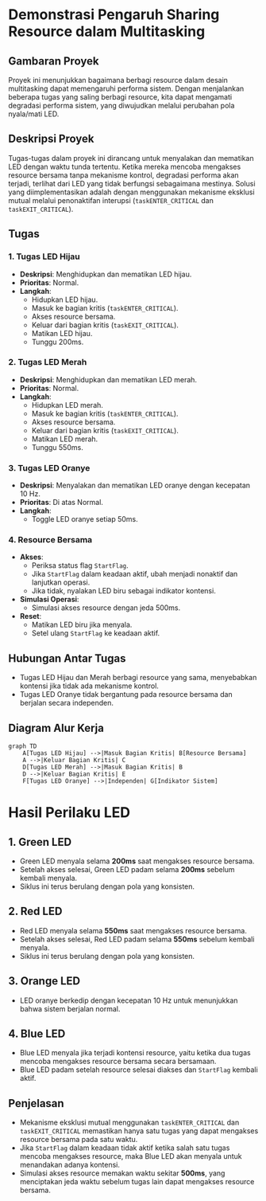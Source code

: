 # Demonstrasi Pengaruh Sharing Resource dalam Multitasking

## Gambaran Proyek

Proyek ini menunjukkan bagaimana berbagi resource dalam desain multitasking dapat memengaruhi performa sistem. Dengan menjalankan beberapa tugas yang saling berbagi resource, kita dapat mengamati degradasi performa sistem, yang diwujudkan melalui perubahan pola nyala/mati LED.

## Deskripsi Proyek

Tugas-tugas dalam proyek ini dirancang untuk menyalakan dan mematikan LED dengan waktu tunda tertentu. Ketika mereka mencoba mengakses resource bersama tanpa mekanisme kontrol, degradasi performa akan terjadi, terlihat dari LED yang tidak berfungsi sebagaimana mestinya. Solusi yang diimplementasikan adalah dengan menggunakan mekanisme eksklusi mutual melalui penonaktifan interupsi (`taskENTER_CRITICAL` dan `taskEXIT_CRITICAL`).

## Tugas

### 1. **Tugas LED Hijau**
   - **Deskripsi**: Menghidupkan dan mematikan LED hijau.
   - **Prioritas**: Normal.
   - **Langkah**:
     - Hidupkan LED hijau.
     - Masuk ke bagian kritis (`taskENTER_CRITICAL`).
     - Akses resource bersama.
     - Keluar dari bagian kritis (`taskEXIT_CRITICAL`).
     - Matikan LED hijau.
     - Tunggu 200ms.

### 2. **Tugas LED Merah**
   - **Deskripsi**: Menghidupkan dan mematikan LED merah.
   - **Prioritas**: Normal.
   - **Langkah**:
     - Hidupkan LED merah.
     - Masuk ke bagian kritis (`taskENTER_CRITICAL`).
     - Akses resource bersama.
     - Keluar dari bagian kritis (`taskEXIT_CRITICAL`).
     - Matikan LED merah.
     - Tunggu 550ms.

### 3. **Tugas LED Oranye**
   - **Deskripsi**: Menyalakan dan mematikan LED oranye dengan kecepatan 10 Hz.
   - **Prioritas**: Di atas Normal.
   - **Langkah**:
     - Toggle LED oranye setiap 50ms.

### 4. **Resource Bersama**
   - **Akses**:
     - Periksa status flag `StartFlag`.
     - Jika `StartFlag` dalam keadaan aktif, ubah menjadi nonaktif dan lanjutkan operasi.
     - Jika tidak, nyalakan LED biru sebagai indikator kontensi.
   - **Simulasi Operasi**:
     - Simulasi akses resource dengan jeda 500ms.
   - **Reset**:
     - Matikan LED biru jika menyala.
     - Setel ulang `StartFlag` ke keadaan aktif.

## Hubungan Antar Tugas

- Tugas LED Hijau dan Merah berbagi resource yang sama, menyebabkan kontensi jika tidak ada mekanisme kontrol.
- Tugas LED Oranye tidak bergantung pada resource bersama dan berjalan secara independen.

## Diagram Alur Kerja

```mermaid
graph TD
    A[Tugas LED Hijau] -->|Masuk Bagian Kritis| B[Resource Bersama]
    A -->|Keluar Bagian Kritis| C
    D[Tugas LED Merah] -->|Masuk Bagian Kritis| B
    D -->|Keluar Bagian Kritis| E
    F[Tugas LED Oranye] -->|Independen| G[Indikator Sistem]
```
# Hasil Perilaku LED

## 1. **Green LED**
   - Green LED menyala selama **200ms** saat mengakses resource bersama.
   - Setelah akses selesai, Green LED padam selama **200ms** sebelum kembali menyala.
   - Siklus ini terus berulang dengan pola yang konsisten.

## 2. **Red LED**
   - Red LED menyala selama **550ms** saat mengakses resource bersama.
   - Setelah akses selesai, Red LED padam selama **550ms** sebelum kembali menyala.
   - Siklus ini terus berulang dengan pola yang konsisten.

## 3. **Orange LED**
   -  LED oranye berkedip dengan kecepatan 10 Hz untuk menunjukkan bahwa sistem berjalan normal.

## 4. **Blue LED**
   - Blue LED menyala jika terjadi kontensi resource, yaitu ketika dua tugas mencoba mengakses resource bersama secara bersamaan.
   - Blue LED padam setelah resource selesai diakses dan `StartFlag` kembali aktif.

## Penjelasan
- Mekanisme eksklusi mutual menggunakan `taskENTER_CRITICAL` dan `taskEXIT_CRITICAL` memastikan hanya satu tugas yang dapat mengakses resource bersama pada satu waktu.
- Jika `StartFlag` dalam keadaan tidak aktif ketika salah satu tugas mencoba mengakses resource, maka Blue LED akan menyala untuk menandakan adanya kontensi.
- Simulasi akses resource memakan waktu sekitar **500ms**, yang menciptakan jeda waktu sebelum tugas lain dapat mengakses resource bersama.
